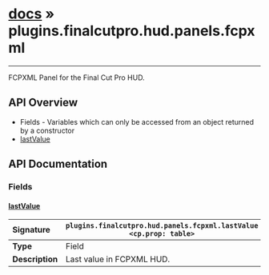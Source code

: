 # [docs](index.md) » plugins.finalcutpro.hud.panels.fcpxml
---

FCPXML Panel for the Final Cut Pro HUD.

## API Overview
* Fields - Variables which can only be accessed from an object returned by a constructor
 * [lastValue](#lastvalue)

## API Documentation

### Fields

#### [lastValue](#lastvalue)
| <span style="float: left;">**Signature**</span> | <span style="float: left;">`plugins.finalcutpro.hud.panels.fcpxml.lastValue <cp.prop: table>` </span>                                                          |
| -----------------------------------------------------|---------------------------------------------------------------------------------------------------------|
| **Type**                                             | Field |
| **Description**                                      | Last value in FCPXML HUD. |


